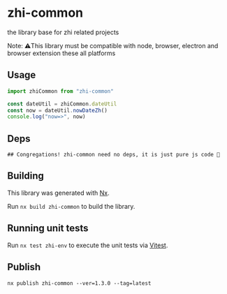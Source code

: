 # zhi-common

the library base for zhi related projects

Note: ⚠️This library must be compatible with node, browser, electron and browser extension these all platforms

## Usage

```ts
import zhiCommon from "zhi-common"

const dateUtil = zhiCommon.dateUtil
const now = dateUtil.nowDateZh()
console.log("now=>", now)
```

## Deps

```
## Congregations! zhi-common need no deps, it is just pure js code 🎉
```

## Building

This library was generated with [Nx](https://nx.dev).

Run `nx build zhi-common` to build the library.

## Running unit tests

Run `nx test zhi-env` to execute the unit tests via [Vitest](https://vitest.dev).

## Publish

```
nx publish zhi-common --ver=1.3.0 --tag=latest
```
